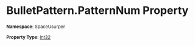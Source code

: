 # BulletPattern.PatternNum Property

<small>**Namespace**: SpaceUsurper</small>

<small>**Property Type**: [Int32](https://docs.microsoft.com/en-us/dotnet/api/system.int32?view=netframework-4.5)</small>

